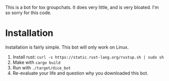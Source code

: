 This is a bot for tox groupchats. It does very little, and is very bloated. 
I'm so sorry for this code.

# Installation
Installation is fairly simple. This bot will only work on Linux. 

1. Install rust:
`curl -s https://static.rust-lang.org/rustup.sh | sudo sh`
2. Make with `cargo build`
3. Run with `./target/dice_bot`
4. Re-evaluate your life and question why you downloaded this bot.
